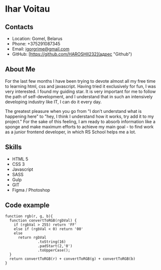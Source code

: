 # Ihar Voitau

## Contacts

* Location: Gomel, Belarus  
* Phone: +375291087345
* Email: igorgrime@gmail.com  
* GitHub: [https://github.com/HAROSHII232](адрес "Github")

## About Me

<p>For the last few months I have been trying to devote almost all my free time to learning html, css and javascript. Having tried it exclusively for fun, I was very interested. I found my guiding star. It is very important for me to follow the path of self-development, and I understand that in such an intensively developing industry like IT, I can do it every day.</p>  
<p>The greatest pleasure when you go from "I don’t understand what is happening here" to "hey, I think I understand how it works, try add it to my project." For the sake of this feeling, I am ready to absorb information like a sponge and make maximum efforts to achieve my main goal - to find work as a junior frontend developer, in which RS School helps me a lot.</p>  

## Skills

- HTML 5  
- CSS 3
- Javascript
- SASS
- Gulp 
- GIT
- Figma / Photoshop

## Code example

```
function rgb(r, g, b){
  function convertToRGB(rgbVal) {
    if (rgbVal > 255) return 'FF'
    else if (rgbVal < 0) return '00'
    else
      return rgbVal
               .toString(16)
               .padStart(2,'0')
               .toUpperCase();
  }
  return convertToRGB(r) + convertToRGB(g) + convertToRGB(b)
}
```   
